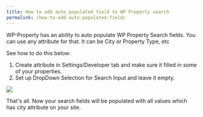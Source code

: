 ```yaml
---
title: How to add auto populated field to WP Property search
permalink: /how-to-add-auto-populated-field/
---
```


WP-Property has an ability to auto populate WP Property Search fields. You can use any attribute for that. It can be City or Property Type, etc

See how to do this below: 

1. Create attribute in Settings/Developer tab and make sure it filled in some of your properties.
2. Set up DropDown Selection for Search Input and leave it empty.

![](https://content.screencast.com/users/KravchenkoMaria/folders/Jing/media/51c58c0d-d7ec-435c-91ac-014ba67de0ff/2017-02-13_1413.png)

That's all. Now your search fields will be populated with all values which has city attribute on your site.

